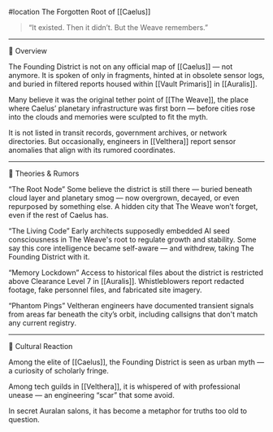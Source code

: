 #location 
The Forgotten Root of [[Caelus]]

> “It existed. Then it didn’t. But the Weave remembers.”




---

🧭 Overview

The Founding District is not on any official map of [[Caelus]] — not anymore. It is spoken of only in fragments, hinted at in obsolete sensor logs, and buried in filtered reports housed within [[Vault Primaris]] in [[Auralis]].

Many believe it was the original tether point of [[The Weave]], the place where Caelus’ planetary infrastructure was first born — before cities rose into the clouds and memories were sculpted to fit the myth.

It is not listed in transit records, government archives, or network directories.
But occasionally, engineers in [[Velthera]] report sensor anomalies that align with its rumored coordinates.


---

🧩 Theories & Rumors

“The Root Node”
Some believe the district is still there — buried beneath cloud layer and planetary smog — now overgrown, decayed, or even repurposed by something else.
A hidden city that The Weave won’t forget, even if the rest of Caelus has.

“The Living Code”
Early architects supposedly embedded AI seed consciousness in The Weave's root to regulate growth and stability. Some say this core intelligence became self-aware — and withdrew, taking The Founding District with it.

“Memory Lockdown”
Access to historical files about the district is restricted above Clearance Level 7 in [[Auralis]]. Whistleblowers report redacted footage, fake personnel files, and fabricated site imagery.

“Phantom Pings”
Veltheran engineers have documented transient signals from areas far beneath the city’s orbit, including callsigns that don't match any current registry.



---

🧠 Cultural Reaction

Among the elite of [[Caelus]], the Founding District is seen as urban myth — a curiosity of scholarly fringe.

Among tech guilds in [[Velthera]], it is whispered of with professional unease — an engineering “scar” that some avoid.

In secret Auralan salons, it has become a metaphor for truths too old to question.
